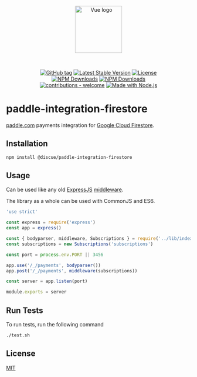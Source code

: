 
<p align="center">
<a href="https://www.discue.io/" target="_blank" rel="noopener noreferrer"><img width="128" src="https://www.discue.io/icons-fire-no-badge-square/web/icon-192.png" alt="Vue logo">
</a>
</p>

<br/>
<div align="center">

[![GitHub tag](https://img.shields.io/github/tag/discue/paddle-integration-firestore?include_prereleases=&sort=semver&color=blue)](https://github.com/discue/paddle-integration-firestore/releases/)
[![Latest Stable Version](https://img.shields.io/npm/v/@discue/paddle-integration-firestore.svg)](https://www.npmjs.com/package/@discue/paddle-integration-firestore)
[![License](https://img.shields.io/npm/l/@discue/paddle-integration-firestore.svg)](https://www.npmjs.com/package/@discue/paddle-integration-firestore)
<br/>
[![NPM Downloads](https://img.shields.io/npm/dt/@discue/paddle-integration-firestore.svg)](https://www.npmjs.com/package/@discue/paddle-integration-firestore)
[![NPM Downloads](https://img.shields.io/npm/dm/@discue/paddle-integration-firestore.svg)](https://www.npmjs.com/package/@discue/paddle-integration-firestore)
<br/>
[![contributions - welcome](https://img.shields.io/badge/contributions-welcome-blue)](/CONTRIBUTING.md "Go to contributions doc")
[![Made with Node.js](https://img.shields.io/badge/Node.js->=12-blue?logo=node.js&logoColor=white)](https://nodejs.org "Go to Node.js homepage")

</div>

# paddle-integration-firestore

[paddle.com](https://www.paddle.com/) payments integration for [Google Cloud Firestore](https://cloud.google.com/firestore).

## Installation
```bash
npm install @discue/paddle-integration-firestore
```

## Usage
Can be used like any old [ExpressJS](https://expressjs.com/) [middleware](https://expressjs.com/en/guide/using-middleware.html). 

The library as a whole can be used with CommonJS and ES6.

```js
'use strict'

const express = require('express')
const app = express()

const { bodyparser, middleware, Subscriptions } = require('../lib/index')
const subscriptions = new Subscriptions('subscriptions')

const port = process.env.PORT || 3456

app.use('/_/payments', bodyparser())
app.post('/_/payments', middleware(subscriptions))

const server = app.listen(port)

module.exports = server
```

## Run Tests

To run tests, run the following command

```bash
./test.sh
```

## License

[MIT](https://choosealicense.com/licenses/mit/)


